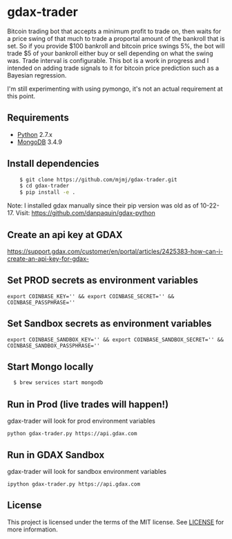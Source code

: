 # gdax-trader
Bitcoin trading bot that accepts a minimum profit to trade on, then waits for a price swing of that much to trade a proportal amount of the bankroll that is set. So if you provide $100 bankroll and bitcoin price swings 5%, the bot will trade $5 of your bankroll either buy or sell depending on what the swing was. Trade interval is configurable. This bot is a work in progress and I intended on adding trade signals to it for bitcoin price prediction such as a Bayesian regression.

I'm still experimenting with using pymongo, it's not an actual requirement at this point.

## Requirements

* [Python](https://www.python.org/) 2.7.x
* [MongoDB](http://www.mongodb.org/) 3.4.9

## Install dependencies
```sh
    $ git clone https://github.com/mjmj/gdax-trader.git
    $ cd gdax-trader
    $ pip install -e .
```
Note: I installed gdax manually since their pip version was old as of 10-22-17.
Visit: https://github.com/danpaquin/gdax-python

## Create an api key at GDAX
https://support.gdax.com/customer/en/portal/articles/2425383-how-can-i-create-an-api-key-for-gdax-

## Set PROD secrets as environment variables

``` export COINBASE_KEY='' && export COINBASE_SECRET='' && COINBASE_PASSPHRASE='' ```

## Set Sandbox secrets as environment variables

```export COINBASE_SANDBOX_KEY='' && export COINBASE_SANDBOX_SECRET='' && COINBASE_SANDBOX_PASSPHRASE=''```

## Start Mongo locally
```sh
  $ brew services start mongodb
```

## Run in Prod (live trades will happen!)
gdax-trader will look for prod environment variables

```python gdax-trader.py https://api.gdax.com```

## Run in GDAX Sandbox
gdax-trader will look for sandbox environment variables

```ipython gdax-trader.py https://api.gdax.com```

## License

This project is licensed under the terms of the MIT license. See [LICENSE](https://github.com/stavros0/bitcoin-price-prediction/blob/master/LICENSE) for more information.
